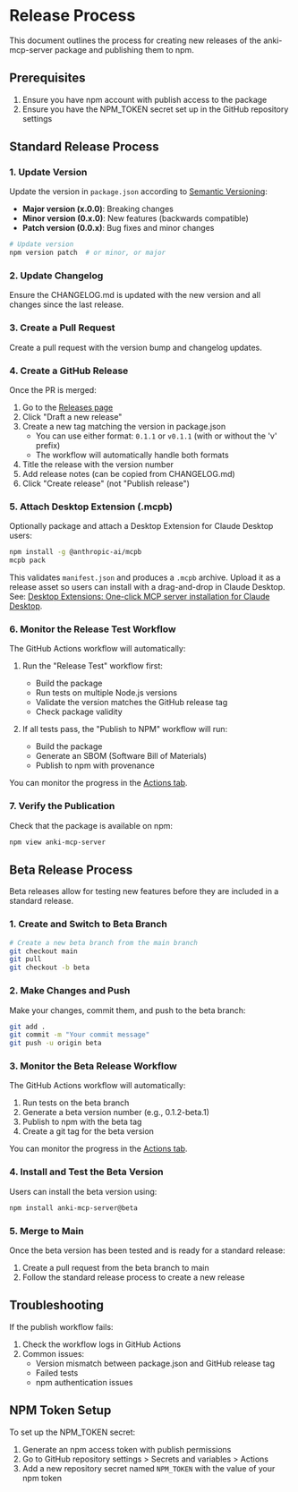 # Release Process

This document outlines the process for creating new releases of the anki-mcp-server package and publishing them to npm.

## Prerequisites

1. Ensure you have npm account with publish access to the package
2. Ensure you have the NPM_TOKEN secret set up in the GitHub repository settings

## Standard Release Process

### 1. Update Version

Update the version in `package.json` according to [Semantic Versioning](https://semver.org/):

- **Major version (x.0.0)**: Breaking changes
- **Minor version (0.x.0)**: New features (backwards compatible)
- **Patch version (0.0.x)**: Bug fixes and minor changes

```bash
# Update version
npm version patch  # or minor, or major
```

### 2. Update Changelog

Ensure the CHANGELOG.md is updated with the new version and all changes since the last release.

### 3. Create a Pull Request

Create a pull request with the version bump and changelog updates.

### 4. Create a GitHub Release

Once the PR is merged:

1. Go to the [Releases page](https://github.com/nailuoGG/anki-mcp-server/releases)
2. Click "Draft a new release"
3. Create a new tag matching the version in package.json
   - You can use either format: `0.1.1` or `v0.1.1` (with or without the 'v' prefix)
   - The workflow will automatically handle both formats
4. Title the release with the version number
5. Add release notes (can be copied from CHANGELOG.md)
6. Click "Create release" (not "Publish release")

### 5. Attach Desktop Extension (.mcpb)

Optionally package and attach a Desktop Extension for Claude Desktop users:

```bash
npm install -g @anthropic-ai/mcpb
mcpb pack
```

This validates `manifest.json` and produces a `.mcpb` archive. Upload it as a release asset so users can install with a drag-and-drop in Claude Desktop. See: [Desktop Extensions: One-click MCP server installation for Claude Desktop](https://www.anthropic.com/engineering/desktop-extensions).

### 6. Monitor the Release Test Workflow

The GitHub Actions workflow will automatically:

1. Run the "Release Test" workflow first:

   - Build the package
   - Run tests on multiple Node.js versions
   - Validate the version matches the GitHub release tag
   - Check package validity

2. If all tests pass, the "Publish to NPM" workflow will run:
   - Build the package
   - Generate an SBOM (Software Bill of Materials)
   - Publish to npm with provenance

You can monitor the progress in the [Actions tab](https://github.com/nailuoGG/anki-mcp-server/actions).

### 7. Verify the Publication

Check that the package is available on npm:

```bash
npm view anki-mcp-server
```

## Beta Release Process

Beta releases allow for testing new features before they are included in a standard release.

### 1. Create and Switch to Beta Branch

```bash
# Create a new beta branch from the main branch
git checkout main
git pull
git checkout -b beta
```

### 2. Make Changes and Push

Make your changes, commit them, and push to the beta branch:

```bash
git add .
git commit -m "Your commit message"
git push -u origin beta
```

### 3. Monitor the Beta Release Workflow

The GitHub Actions workflow will automatically:

1. Run tests on the beta branch
2. Generate a beta version number (e.g., 0.1.2-beta.1)
3. Publish to npm with the beta tag
4. Create a git tag for the beta version

You can monitor the progress in the [Actions tab](https://github.com/nailuoGG/anki-mcp-server/actions).

### 4. Install and Test the Beta Version

Users can install the beta version using:

```bash
npm install anki-mcp-server@beta
```

### 5. Merge to Main

Once the beta version has been tested and is ready for a standard release:

1. Create a pull request from the beta branch to main
2. Follow the standard release process to create a new release

## Troubleshooting

If the publish workflow fails:

1. Check the workflow logs in GitHub Actions
2. Common issues:
   - Version mismatch between package.json and GitHub release tag
   - Failed tests
   - npm authentication issues

## NPM Token Setup

To set up the NPM_TOKEN secret:

1. Generate an npm access token with publish permissions
2. Go to GitHub repository settings > Secrets and variables > Actions
3. Add a new repository secret named `NPM_TOKEN` with the value of your npm token
